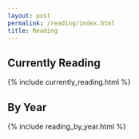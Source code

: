 ```yaml
---
layout: post
permalink: /reading/index.html
title: Reading
---
```


## Currently Reading
{% include currently_reading.html %}

## By Year

{% include reading_by_year.html %}
